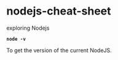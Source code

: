 # nodejs-cheat-sheet
 exploring Nodejs


<b>

```shell
node -v
```

</b>

To get the version of the current NodeJS.









